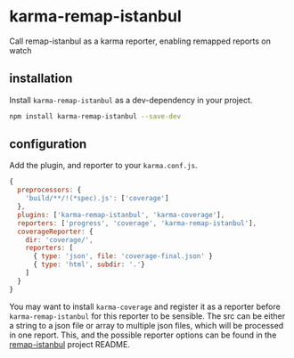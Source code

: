# karma-remap-istanbul
Call remap-istanbul as a karma reporter, enabling remapped reports on watch

## installation

Install `karma-remap-istanbul` as a dev-dependency in your project.

```bash
npm install karma-remap-istanbul --save-dev
```

## configuration

Add the plugin, and reporter to your `karma.conf.js`.

```js
{
  preprocessors: {
    'build/**/!(*spec).js': ['coverage']
  },
  plugins: ['karma-remap-istanbul', 'karma-coverage'],
  reporters: ['progress', 'coverage', 'karma-remap-istanbul'],
  coverageReporter: {
    dir: 'coverage/',
    reporters: [
      { type: 'json', file: 'coverage-final.json' }
      { type: 'html', subdir: '.'}
    ]
  }
}
```


You may want to install `karma-coverage` and register it as a reporter before `karma-remap-istanbul` for this reporter to be sensible. The src can be either a string to a json file or array to multiple json files, which will be processed in one report. This, and the possible reporter options can be found in the [remap-istanbul](https://github.com/SitePen/remap-istanbul) project README.
